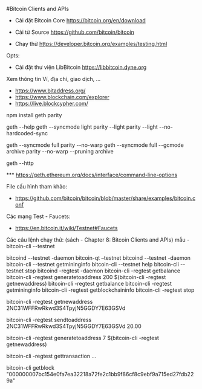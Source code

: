 
#Bitcoin Clients and APIs 


- Cài đặt Bitcoin Core
https://bitcoin.org/en/download

- Cài từ Source
https://github.com/bitcoin/bitcoin


- Chạy thử
https://developer.bitcoin.org/examples/testing.html 


Opts:
- Cài đặt thư viện LibBitcoin
https://libbitcoin.dyne.org


Xem thông tin Ví, địa chỉ, giao dịch, ...
-  https://www.bitaddress.org/
- https://www.blockchain.com/explorer 
- https://live.blockcypher.com/ 


npm install geth  parity 

geth  --help
geth --syncmode light
parity --light
parity --light --no-hardcoded-sync

geth --syncmode full
parity --no-warp
geth --syncmode full --gcmode archive
parity --no-warp --pruning archive

geth --http

*** https://geth.ethereum.org/docs/interface/command-line-options


File cấu hình tham khảo:
- https://github.com/bitcoin/bitcoin/blob/master/share/examples/bitcoin.conf

Các mạng Test - Faucets:
- https://en.bitcoin.it/wiki/Testnet#Faucets 

Các câu lệnh chạy thử: (sách - Chapter 8: Bitcoin Clients and APIs)
mẫu - bitcoin-cli --testnet <command>

bitcoind --testnet -daemon
bitcoin-qt –testnet
bitcoind --testnet -daemon
bitcoin-cli --testnet getmininginfo
bitcoin-cli --testnet help
bitcoin-cli --testnet stop
bitcoind -regtest -daemon
bitcoin-cli -regtest getbalance
bitcoin-cli -regtest generatetoaddress 200 $(bitcoin-cli -regtest getnewaddress)
bitcoin-cli -regtest getbalance
bitcoin-cli -regtest getmininginfo
bitcoin-cli -regtest getblockchaininfo
bitcoin-cli -regtest stop


bitcoin-cli -regtest getnewaddress
2NC31WFFRwRkwd3S4TpyjN5GGDY7E63GSVd

bitcoin-cli -regtest sendtoaddress \
2NC31WFFRwRkwd3S4TpyjN5GGDY7E63GSVd 20.00

bitcoin-cli -regtest generatetoaddress 7 $(bitcoin-cli -regtest  getnewaddress)

bitcoin-cli -regtest gettransaction ... 

bitcoin-cli getblock \
"000000007bc154e0fa7ea32218a72fe2c1bb9f86cf8c9ebf9a715ed27fdb229a"

